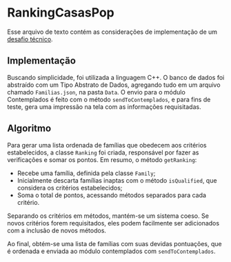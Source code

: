 # RankingCasasPop

Esse arquivo de texto contém as considerações de implementação de um [desafio técnico](https://www.notion.so/Desafio-t-cnico-2f53347cf16a418fb75c67c978ab1a0e).


## Implementação

Buscando simplicidade, foi utilizada a linguagem C++. O banco de dados foi abstraído com um Tipo Abstrato de Dados, agregando tudo em um arquivo chamado `Familias.json`, na pasta `Data`. O envio para o módulo Contemplados é feito com o método `sendToContemplados`, e para fins de teste, gera uma impressão na tela com as informações requisitadas.

## Algoritmo

Para gerar uma lista ordenada de famílias que obedecem aos critérios estabelecidos, a classe `Ranking` foi criada, responsável por fazer as verificações e somar os pontos. Em resumo, o método `getRanking`:

- Recebe uma família, definida pela classe `Family`;
- Inicialmente descarta famílias inaptas com o método `isQualified`, que considera os critérios estabelecidos;
- Soma o total de pontos, acessando métodos separados para cada critério.

Separando os critérios em métodos, mantém-se um sistema coeso. Se novos critérios forem requisitados, eles podem facilmente ser adicionados com a inclusão de novos métodos.

Ao final, obtém-se uma lista de famílias com suas devidas pontuações, que é ordenada e enviada ao módulo contemplados com `sendToContemplados`.
